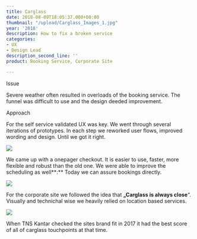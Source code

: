 ```yaml
---
title: Carglass
date: 2018-08-09T18:05:37.000+00:00
thumbnail: "/upload/Carglass_Images_1.jpg"
year: '2018'
description: How to fix a broken service
categories:
- UX
- Design Lead
description_second_line: ''
product: Booking Service, Corporate Site

---
```

Issue

Severe weather often resulted in overloads of the booking service. The funnel was difficult to use and the design deeded improvement.

Approach

For the self service validated UX was key. We went through several iterations of prototypes. In each step we reworked user flows, improved wording and design. Until we got it right.

![](/upload/Carglass_Images_2.jpg)

We came up with a onepager checkout. It is easier to use, faster, more flexible and robust than the old one. We were able to improve the scheduling as well**:** Today we can assure bookings directly.

![](/upload/Carglass_Images_9-1.jpg)

For the corporate site we followed the idea that **„Carglass is always close**“. Visually and technichal wise we heavily relied on location based services.

![](/upload/Carglass_Images_1.jpg)

When TNS Kantar checked the sites brand fit in 2017 it had the best score of all of carglass touchpoints at that time.